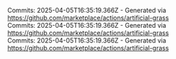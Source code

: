 Commits: 2025-04-05T16:35:19.366Z - Generated via https://github.com/marketplace/actions/artificial-grass
<br>
Commits: 2025-04-05T16:35:19.366Z - Generated via https://github.com/marketplace/actions/artificial-grass
<br>
Commits: 2025-04-05T16:35:19.366Z - Generated via https://github.com/marketplace/actions/artificial-grass
<br>
